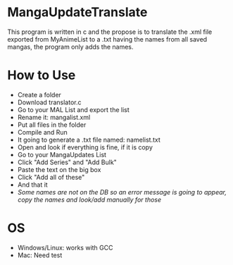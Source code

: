 # MangaUpdateTranslate

This program is written in c and the propose is to translate the .xml file exported from MyAnimeList to a .txt having the names from all saved mangas, the program only adds the names.


# How to Use

  - Create a folder
  - Download translator.c
  - Go to your MAL List and export the list
  - Rename it: mangalist.xml
  - Put all files in the folder
  - Compile and Run
  - It going to generate a .txt file named: namelist.txt
  - Open and look if everything is fine, if it is copy
  - Go to your MangaUpdates List
  - Click "Add Series" and "Add Bulk"
  - Paste the text on the big box
  - Click "Add all of these"
  - And that it
  - *Some names are not on the DB so an error message is going to appear, copy the names and look/add manually for those* 
 

# OS

  - Windows/Linux: works with GCC
  - Mac: Need test